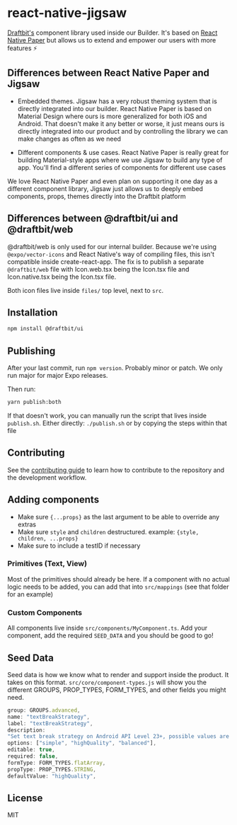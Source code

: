 # react-native-jigsaw

[Draftbit's](https://draftbit.com) component library used inside our Builder. It's based on [React Native Paper](https://github.com/callstack/react-native-paper) but allows us to extend and empower our users with more features ⚡️

## Differences between React Native Paper and Jigsaw

- Embedded themes. Jigsaw has a very robust theming system that is directly integrated into our builder. React Native Paper is based on Material Design where ours is more generalized for both iOS and Android. That doesn't make it any better or worse, it just means ours is directly integrated into our product and by controlling the library we can make changes as often as we need

- Different components & use cases. React Native Paper is really great for building Material-style apps where we use Jigsaw to build any type of app. You'll find a different series of components for different use cases

We love React Native Paper and even plan on supporting it one day as a different component library, Jigsaw just allows us to deeply embed components, props, themes directly into the Draftbit platform

## Differences between @draftbit/ui and @draftbit/web

@draftbit/web is only used for our internal builder. Because we're using `@expo/vector-icons` and React Native's way of compiling files, this isn't compatible inside create-react-app. The fix is to publish a separate `@draftbit/web` file with Icon.web.tsx being the Icon.tsx file and Icon.native.tsx being the Icon.tsx file.

Both icon files live inside `files/` top level, next to `src`.

## Installation

```sh
npm install @draftbit/ui
```

## Publishing

After your last commit, run `npm version`. Probably minor or patch. We only run major for major Expo releases.

Then run:

```sh
yarn publish:both
```

If that doesn't work, you can manually run the script that lives inside `publish.sh`. Either directly: `./publish.sh` or by copying the steps within that file

## Contributing

See the [contributing guide](CONTRIBUTING.md) to learn how to contribute to the repository and the development workflow.

## Adding components

- Make sure `{...props}` as the last argument to be able to override any extras
- Make sure `style` and `children` destructured. example: `{style, children, ...props}`
- Make sure to include a testID if necessary

### Primitives (Text, View)

Most of the primitives should already be here. If a component with no actual logic needs to be added, you can add that into `src/mappings` (see that folder for an example)

### Custom Components

All components live inside `src/components/MyComponent.ts`. Add your component, add the required `SEED_DATA` and you should be good to go!

## Seed Data

Seed data is how we know what to render and support inside the product. It takes on this format. `src/core/component-types.js` will show you the different GROUPS, PROP_TYPES, FORM_TYPES, and other fields you might need.

```js
group: GROUPS.advanced,
name: "textBreakStrategy",
label: "textBreakStrategy",
description:
"Set text break strategy on Android API Level 23+, possible values are simple, highQuality, balanced The default value is highQuality.",
options: ["simple", "highQuality", "balanced"],
editable: true,
required: false,
formType: FORM_TYPES.flatArray,
propType: PROP_TYPES.STRING,
defaultValue: "highQuality",
```

## License

MIT
